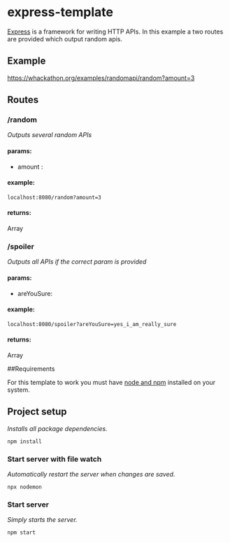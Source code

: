 # express-template

[Express](https://expressjs.com/) is a framework for writing HTTP APIs. In this example a two routes are provided which output random apis.



## Example

https://whackathon.org/examples/randomapi/random?amount=3



## Routes

### /random

*Outputs several random APIs*

#### params:

- amount : <number>

#### example:

``` 
localhost:8080/random?amount=3
```

#### returns:

Array



### /spoiler

*Outputs all APIs if the  correct param is provided*

#### params:

- areYouSure: <String>

#### example:

```
localhost:8080/spoiler?areYouSure=yes_i_am_really_sure
```

#### returns:

Array



##Requirements

For this template to work you must have [node and npm](https://nodejs.org/en/) installed on your system. 



## Project setup

*Installs all package dependencies.*

```
npm install
```

### Start server with file watch

*Automatically restart the server when changes are saved.*

```
npx nodemon
```

### Start server

*Simply starts the server.*

```
npm start
```

### 